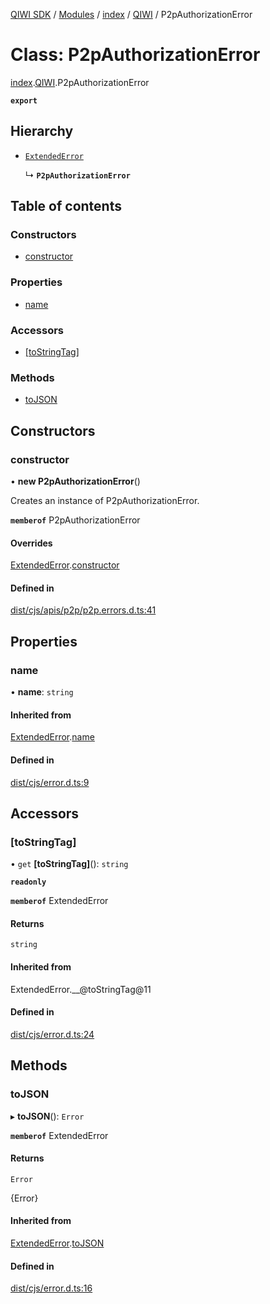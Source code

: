 [QIWI SDK](../README.md) / [Modules](../modules.md) / [index](../modules/index.md) / [QIWI](../modules/index.QIWI.md) / P2pAuthorizationError

# Class: P2pAuthorizationError

[index](../modules/index.md).[QIWI](../modules/index.QIWI.md).P2pAuthorizationError

**`export`**

## Hierarchy

- [`ExtendedError`](index._internal_.ExtendedError.md)

  ↳ **`P2pAuthorizationError`**

## Table of contents

### Constructors

- [constructor](index.QIWI.P2pAuthorizationError.md#constructor)

### Properties

- [name](index.QIWI.P2pAuthorizationError.md#name)

### Accessors

- [[toStringTag]](index.QIWI.P2pAuthorizationError.md#[tostringtag])

### Methods

- [toJSON](index.QIWI.P2pAuthorizationError.md#tojson)

## Constructors

### constructor

• **new P2pAuthorizationError**()

Creates an instance of P2pAuthorizationError.

**`memberof`** P2pAuthorizationError

#### Overrides

[ExtendedError](index._internal_.ExtendedError.md).[constructor](index._internal_.ExtendedError.md#constructor)

#### Defined in

[dist/cjs/apis/p2p/p2p.errors.d.ts:41](https://github.com/AlexXanderGrib/node-qiwi-sdk/blob/26a7b1c/dist/cjs/apis/p2p/p2p.errors.d.ts#L41)

## Properties

### name

• **name**: `string`

#### Inherited from

[ExtendedError](index._internal_.ExtendedError.md).[name](index._internal_.ExtendedError.md#name)

#### Defined in

[dist/cjs/error.d.ts:9](https://github.com/AlexXanderGrib/node-qiwi-sdk/blob/26a7b1c/dist/cjs/error.d.ts#L9)

## Accessors

### [toStringTag]

• `get` **[toStringTag]**(): `string`

**`readonly`**

**`memberof`** ExtendedError

#### Returns

`string`

#### Inherited from

ExtendedError.\_\_@toStringTag@11

#### Defined in

[dist/cjs/error.d.ts:24](https://github.com/AlexXanderGrib/node-qiwi-sdk/blob/26a7b1c/dist/cjs/error.d.ts#L24)

## Methods

### toJSON

▸ **toJSON**(): `Error`

**`memberof`** ExtendedError

#### Returns

`Error`

{Error}

#### Inherited from

[ExtendedError](index._internal_.ExtendedError.md).[toJSON](index._internal_.ExtendedError.md#tojson)

#### Defined in

[dist/cjs/error.d.ts:16](https://github.com/AlexXanderGrib/node-qiwi-sdk/blob/26a7b1c/dist/cjs/error.d.ts#L16)
